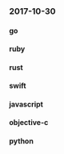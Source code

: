 ### 2017-10-30

#### go

#### ruby

#### rust

#### swift

#### javascript

#### objective-c

#### python
